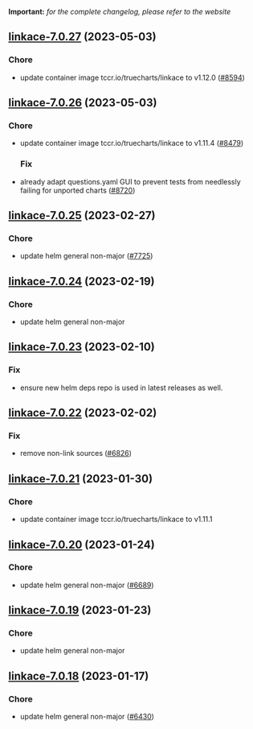 **Important:**
*for the complete changelog, please refer to the website*




## [linkace-7.0.27](https://github.com/truecharts/charts/compare/linkace-7.0.26...linkace-7.0.27) (2023-05-03)

### Chore

- update container image tccr.io/truecharts/linkace to v1.12.0 ([#8594](https://github.com/truecharts/charts/issues/8594))
  
  


## [linkace-7.0.26](https://github.com/truecharts/charts/compare/linkace-7.0.25...linkace-7.0.26) (2023-05-03)

### Chore

- update container image tccr.io/truecharts/linkace to v1.11.4 ([#8479](https://github.com/truecharts/charts/issues/8479))
  
  ### Fix

- already adapt questions.yaml GUI to prevent tests from needlessly failing for unported charts ([#8720](https://github.com/truecharts/charts/issues/8720))
  
  


## [linkace-7.0.25](https://github.com/truecharts/charts/compare/linkace-7.0.24...linkace-7.0.25) (2023-02-27)

### Chore

- update helm general non-major ([#7725](https://github.com/truecharts/charts/issues/7725))
  
  


## [linkace-7.0.24](https://github.com/truecharts/charts/compare/linkace-7.0.23...linkace-7.0.24) (2023-02-19)

### Chore

- update helm general non-major
  
  


## [linkace-7.0.23](https://github.com/truecharts/charts/compare/linkace-7.0.22...linkace-7.0.23) (2023-02-10)

### Fix

- ensure new helm deps repo is used in latest releases as well.
  
  


## [linkace-7.0.22](https://github.com/truecharts/charts/compare/linkace-7.0.21...linkace-7.0.22) (2023-02-02)

### Fix

- remove non-link sources ([#6826](https://github.com/truecharts/charts/issues/6826))
  
  


## [linkace-7.0.21](https://github.com/truecharts/charts/compare/linkace-7.0.20...linkace-7.0.21) (2023-01-30)

### Chore

- update container image tccr.io/truecharts/linkace to v1.11.1
  
  


## [linkace-7.0.20](https://github.com/truecharts/charts/compare/linkace-7.0.19...linkace-7.0.20) (2023-01-24)

### Chore

- update helm general non-major ([#6689](https://github.com/truecharts/charts/issues/6689))
  
  


## [linkace-7.0.19](https://github.com/truecharts/charts/compare/linkace-7.0.18...linkace-7.0.19) (2023-01-23)

### Chore

- update helm general non-major
  
  


## [linkace-7.0.18](https://github.com/truecharts/charts/compare/linkace-7.0.17...linkace-7.0.18) (2023-01-17)

### Chore

- update helm general non-major ([#6430](https://github.com/truecharts/charts/issues/6430))
  
  

